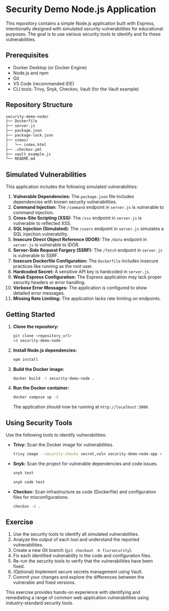 # Security Demo Node.js Application

This repository contains a simple Node.js application built with Express, intentionally designed with simulated security vulnerabilities for educational purposes. The goal is to use various security tools to identify and fix these vulnerabilities.

## Prerequisites

- Docker Desktop (or Docker Engine)
- Node.js and npm
- Git
- VS Code (recommended IDE)
- CLI tools: Trivy, Snyk, Checkov, Vault (for the Vault example)

## Repository Structure

```bash
security-demo-node/
├── Dockerfile
├── server.js
├── package.json
├── package-lock.json
├── views/
│   └── index.html
├── .checkov.yml
├── vault_example.js
└── README.md
```

## Simulated Vulnerabilities

This application includes the following simulated vulnerabilities:

1. **Vulnerable Dependencies:** The `package.json` file includes dependencies with known security vulnerabilities.
2. **Command Injection:** The `/command` endpoint in `server.js` is vulnerable to command injection.
3. **Cross-Site Scripting (XSS):** The `/xss` endpoint in `server.js` is vulnerable to reflected XSS.
4. **SQL Injection (Simulated):** The `/users` endpoint in `server.js` simulates a SQL injection vulnerability.
5. **Insecure Direct Object Reference (IDOR):** The `/data` endpoint in `server.js` is vulnerable to IDOR.
6. **Server-Side Request Forgery (SSRF):** The `/fetch` endpoint in `server.js` is vulnerable to SSRF.
7. **Insecure Dockerfile Configuration:** The `Dockerfile` includes insecure practices like running as the root user.
8. **Hardcoded Secret:** A sensitive API key is hardcoded in `server.js`.
9. **Weak Express Configuration:** The Express application may lack proper security headers or error handling.
10. **Verbose Error Messages:** The application is configured to show detailed error messages.
11. **Missing Rate Limiting:** The application lacks rate limiting on endpoints.

## Getting Started

1. **Clone the repository:**

   ```bash
   git clone <repository_url>
   cd security-demo-node
   ```

2. **Install Node.js dependencies:**

   ```bash
   npm install
   ```

3. **Build the Docker image:**

   ```bash
   docker build -t security-demo-node .
   ```

4. **Run the Docker container:**

   ```bash
   docker compose up -d
   ```

   The application should now be running at `http://localhost:3000`.

## Using Security Tools

Use the following tools to identify vulnerabilities:

- **Trivy:** Scan the Docker image for vulnerabilities.

  ```bash
  trivy image --security-checks secret,vuln security-demo-node-app > trivy-results.txt
  ```

- **Snyk:** Scan the project for vulnerable dependencies and code issues.

  ```bash
  snyk test
  ```

  ```bash
  snyk code test
  ```

- **Checkov:** Scan infrastructure as code (Dockerfile) and configuration files for misconfigurations.

  ```bash
  checkov -d .
  ```

## Exercise

1. Use the security tools to identify all simulated vulnerabilities.
2. Analyze the output of each tool and understand the reported vulnerabilities.
3. Create a new Git branch (`git checkout -b fix/security`).
4. Fix each identified vulnerability in the code and configuration files.
5. Re-run the security tools to verify that the vulnerabilities have been fixed.
6. (Optional) Implement secure secrets management using Vault.
7. Commit your changes and explore the differences between the vulnerable and fixed versions.

This exercise provides hands-on experience with identifying and remediating a range of common web application vulnerabilities using industry-standard security tools.
